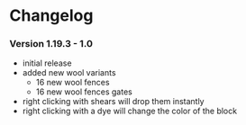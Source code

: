 # Changelog

### Version 1.19.3 - 1.0
 - initial release
 - added new wool variants
     - 16 new wool fences
     - 16 new wool fences gates
 - right clicking with shears will drop them instantly
 - right clicking with a dye will change the color of the block
